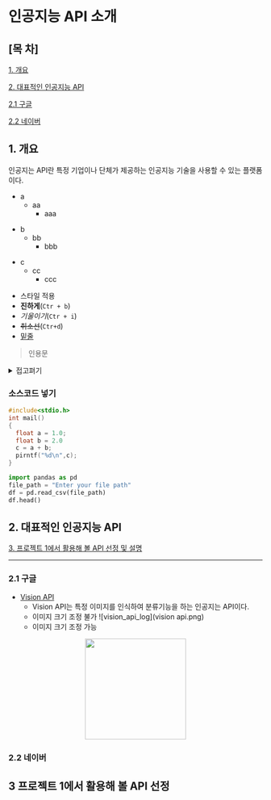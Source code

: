 # 인공지능 API 소개
## [목 차]
[1. 개요](#1-개요)

[2. 대표적인 인공지능 API](#2-대표적인-인공지능-api)

[2.1 구글](#21-구글)

[2.2 네이버](#22-네이버)

## 1. 개요
인공지는 API란 특정 기업이나 단체가 제공하는 인공지능 기술을 사용할 수 
있는 플랫폼이다.

* a 
  * aa
    * aaa

- b
  - bb
    - bbb

+ c
  + cc
    + ccc


- 스타일 적용
- **진하게**(`Ctr + b`)
- *기울이기*(`Ctr + i`)
- <s>취소선</s>(`Ctr+d`)
- <u>밑줄</u>
> 인용문

<details><summary>접고펴기
</summary>
내용작성
</details>

### 소스코드 넣기 ###
``` cpp
#include<stdio.h>
int mail()
{
  float a = 1.0;
  float b = 2.0
  c = a + b;
  pirntf("%d\n",c);
}
```
```python
import pandas as pd
file_path = "Enter your file path"
df = pd.read_csv(file_path)
df.head()
```

## 2. 대표적인 인공지능 API

[3. 프로젝트 1에서 활용해 볼 API 선정 및 설명](#3-프로젝트-1에서-활용해-볼-api-선정-및-설명)
* * *


### 2.1 구글

- [Vision API](#https://cloud.google.com/vision?hl=ko)
  - Vision API는 특정 이미지를 인식하여 분류기능을 하는 인공지는 API이다.
  - 이미지 크기 조정 불가
![vision_api_log](vision api.png)  
  - 이미지 크기 조정 가능
<p align = "center">
<img src="./vision api.png" width = "200"/>
</p>


### 2.2 네이버

## 3 프로젝트 1에서 활용해 볼 API 선정
